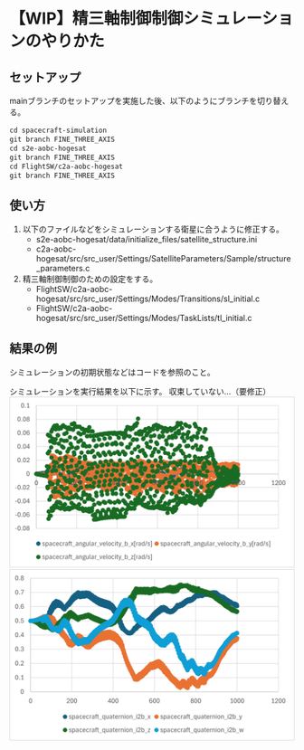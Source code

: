 # 【WIP】精三軸制御制御シミュレーションのやりかた

## セットアップ
mainブランチのセットアップを実施した後、以下のようにブランチを切り替える。
```
cd spacecraft-simulation
git branch FINE_THREE_AXIS
cd s2e-aobc-hogesat
git branch FINE_THREE_AXIS
cd FlightSW/c2a-aobc-hogesat
git branch FINE_THREE_AXIS
```

## 使い方
1. 以下のファイルなどをシミュレーションする衛星に合うように修正する。
   - s2e-aobc-hogesat/data/initialize_files/satellite_structure.ini
   - c2a-aobc-hogesat/src/src_user/Settings/SatelliteParameters/Sample/structure_parameters.c
2. 精三軸制御制御のための設定をする。
   - FlightSW/c2a-aobc-hogesat/src/src_user/Settings/Modes/Transitions/sl_initial.c
   - FlightSW/c2a-aobc-hogesat/src/src_user/Settings/Modes/TaskLists/tl_initial.c

## 結果の例
シミュレーションの初期状態などはコードを参照のこと。

シミュレーションを実行結果を以下に示す。
収束していない…（要修正）
![result(angular_velocity)](result(angular_velocity).png)
![result(quaternion_i2b)](result(quaternion_i2b).png)